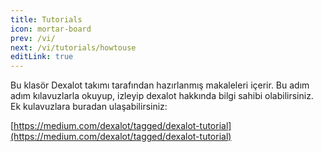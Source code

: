 ```yaml
---
title: Tutorials
icon: mortar-board
prev: /vi/
next: /vi/tutorials/howtouse
editLink: true
---
```


Bu klasör Dexalot takımı tarafından hazırlanmış makaleleri içerir. Bu adım adım kılavuzlarla okuyup, izleyip dexalot hakkında bilgi sahibi olabilirsiniz. Ek kulavuzlara buradan ulaşabilirsiniz:

[https://medium.com/dexalot/tagged/dexalot-tutorial](https://medium.com/dexalot/tagged/dexalot-tutorial)
